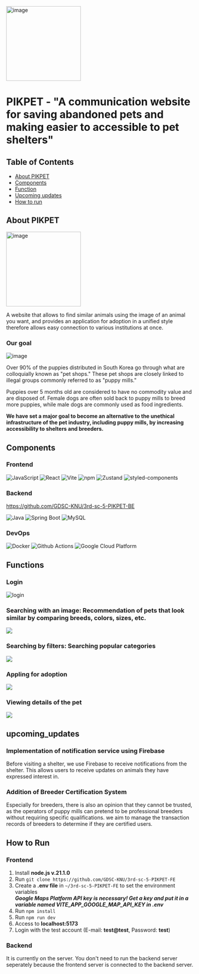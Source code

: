 <img width="200" alt="image" src="https://velog.velcdn.com/images/yooonwodyd/post/0c3dce86-1598-42fa-a099-4a795e75a08b/image.png">

# PIKPET - "A communication website for saving abandoned pets and making easier to accessible to pet shelters"

## Table of Contents

- [About PIKPET](#About_PIKPET)
- [Components](#components)
- [Function](#function)
- [Upcoming updates](#upcoming_updates)
- [How to run](#How_to_run)

## About PIKPET

<img width="200" alt="image" src="https://velog.velcdn.com/images/yooonwodyd/post/f0cb98b8-69ec-4e84-879b-275e8ae7e675/image.png">

A website that allows to find similar animals using the image of an animal you want, and provides an application for adoption in a unified style therefore allows easy connection to various institutions at once.

### Our goal

![image](https://github.com/GDSC-KNU/3rd-sc-5-PIKPET-BE/assets/112597963/58a7eb89-8ccc-4af3-9e7e-782b5b65e8ee)

Over 90% of the puppies distributed in South Korea go through what are colloquially known as "pet shops." These pet shops are closely linked to illegal groups commonly referred to as "puppy mills."

Puppies over 5 months old are considered to have no commodity value and are disposed of. Female dogs are often sold back to puppy mills to breed more puppies, while male dogs are commonly used as food ingredients.

**We have set a major goal to become an alternative to the unethical infrastructure of the pet industry, including puppy mills, by increasing accessibility to shelters and breeders.**

## Components

### Frontend

![JavaScript](https://img.shields.io/badge/javascript-F7DF1E?style=flat-square&logo=javascript&logoColor=black)
![React](https://img.shields.io/badge/React-18.2.0-61DAFB?style=flat-square&logo=react&logoColor=61DAFB)
![Vite](https://img.shields.io/badge/Vite-4.4.5-646CFF?style=flat-square&logo=vite&labelColor=white)
![npm](https://img.shields.io/badge/npm-10.2.3-CB3837?style=flat-square&logo=npm&labelColor=white)
![Zustand](https://img.shields.io/badge/Zustand-4.5.0-black?style=flat-square&labelColor=white)
![styled-components](https://img.shields.io/badge/styled_components-6.1.8-black?style=flat-square&logo=styled-components&logoColor=white&labelColor=DB7093)

### Backend

https://github.com/GDSC-KNU/3rd-sc-5-PIKPET-BE

![Java](https://img.shields.io/badge/java-17-007396?style=flat-square&logo=java&logoColor=white)
![Spring Boot](https://img.shields.io/badge/Spring_Boot-3.1.8-6DB33F?style=flat-square&logo=springboot&logoColor=6DB33F)
![MySQL](https://img.shields.io/badge/MySQL-8.0-4479A1?style=flat-square&logo=MySQL&logoColor=white)

### DevOps

![Docker](https://img.shields.io/badge/Docker-2496ED?style=flat-square&logo=Docker&logoColor=white)
![Github Actions](https://img.shields.io/badge/GitHub_Actions-181717?style=flat-square&logo=GitHub&logoColor=white)
![Google Cloud Platform](https://img.shields.io/badge/Google_Cloud_Platforms-4285F4?style=flat-square&logo=GoogleCloud&logoColor=white)

## Functions

### Login

![login](https://velog.velcdn.com/images/yooonwodyd/post/f8b40454-f090-46f8-9407-15b1ad76a269/image.gif)

### Searching with an image: Recommendation of pets that look similar by comparing breeds, colors, sizes, etc.

![](https://velog.velcdn.com/images/yooonwodyd/post/66e7b2f3-ce2b-457f-bdc4-36ae26f65d39/image.gif)

### Searching by filters: Searching popular categories

![](https://velog.velcdn.com/images/yooonwodyd/post/21489601-ebff-453e-b051-21f1a569e83c/image.gif)

### Appling for adoption

![](https://velog.velcdn.com/images/yooonwodyd/post/570f01f5-10e3-4974-8769-4356ed22c739/image.gif)

### Viewing details of the pet

![](https://velog.velcdn.com/images/yooonwodyd/post/df815d40-2583-4fc1-b85f-be4bb73ab5b6/image.gif)

## upcoming_updates

### Implementation of notification service using Firebase

Before visiting a shelter, we use Firebase to receive notifications from the shelter. This allows users to receive updates on animals they have expressed interest in.

### Addition of Breeder Certification System

Especially for breeders, there is also an opinion that they cannot be trusted, as the operators of puppy mills can pretend to be professional breeders without requiring specific qualifications.
we aim to manage the transaction records of breeders to determine if they are certified users.

## How to Run

### Frontend

1. Install **node.js v.21.1.0**
2. Run `git clone https://github.com/GDSC-KNU/3rd-sc-5-PIKPET-FE`
3. Create a **.env file** in `~/3rd-sc-5-PIKPET-FE` to set the environment variables  
   _**Google Maps Platform API key is necessary! Get a key and put it in a variable named VITE_APP_GOOGLE_MAP_API_KEY in .env**_
4. Run `npm install`
5. Run `npm run dev`
6. Access to **localhost:5173**
7. Login with the test account (E-mail: **test@test**, Password: **test**)

### Backend

It is currently on the server. You don't need to run the backend server seperately because the frontend server is connected to the backend server.
